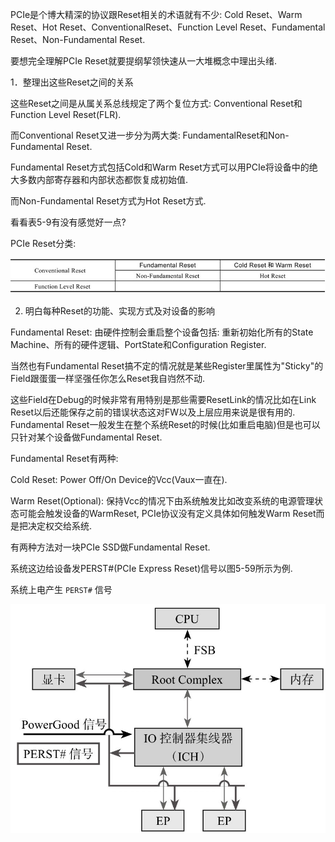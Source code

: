
PCIe是个博大精深的协议跟Reset相关的术语就有不少: Cold Reset、Warm Reset、Hot Reset、ConventionalReset、Function Level Reset、Fundamental Reset、Non-Fundamental Reset. 

要想完全理解PCIe Reset就要提纲挈领快速从一大堆概念中理出头绪. 

1．整理出这些Reset之间的关系

这些Reset之间是从属关系总线规定了两个复位方式: Conventional Reset和Function Level Reset(FLR). 

而Conventional Reset又进一步分为两大类: FundamentalReset和Non-Fundamental Reset. 

Fundamental Reset方式包括Cold和Warm Reset方式可以用PCIe将设备中的绝大多数内部寄存器和内部状态都恢复成初始值. 

而Non-Fundamental Reset方式为Hot Reset方式. 

看看表5-9有没有感觉好一点?

PCIe Reset分类:

![2021-11-13-19-08-20.png](./images/2021-11-13-19-08-20.png)

2. 明白每种Reset的功能、实现方式及对设备的影响

Fundamental Reset: 由硬件控制会重启整个设备包括: 重新初始化所有的State Machine、所有的硬件逻辑、PortState和Configuration Register. 

当然也有Fundamental Reset搞不定的情况就是某些Register里属性为"Sticky"的Field跟蛋蛋一样坚强任你怎么Reset我自岿然不动. 

这些Field在Debug的时候非常有用特别是那些需要ResetLink的情况比如在Link Reset以后还能保存之前的错误状态这对FW以及上层应用来说是很有用的. Fundamental Reset一般发生在整个系统Reset的时候(比如重启电脑)但是也可以只针对某个设备做Fundamental Reset. 

Fundamental Reset有两种: 

Cold Reset: Power Off/On Device的Vcc(Vaux一直在). 

Warm Reset(Optional): 保持Vcc的情况下由系统触发比如改变系统的电源管理状态可能会触发设备的WarmReset, PCIe协议没有定义具体如何触发Warm Reset而是把决定权交给系统. 

有两种方法对一块PCIe SSD做Fundamental Reset. 

系统这边给设备发PERST#(PCIe Express Reset)信号以图5-59所示为例. 

系统上电产生 `PERST#` 信号

![2021-11-13-19-10-25.png](./images/2021-11-13-19-10-25.png)

